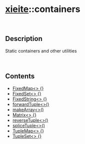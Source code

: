 # [xieite](./xieite.md)\:\:containers

&nbsp;

## Description
Static containers and other utilities

&nbsp;

## Contents
- [FixedMap\<\> \{\}](./namespaces/containers/fixed_map.md)
- [FixedSet\<\> \{\}](./namespaces/containers/fixed_set.md)
- [FixedString\<\> \{\}](./namespaces/containers/fixed_string.md)
- [forwardTuple\<\>\(\)](./namespaces/containers/forward_tuple.md)
- [makeArray\<\>\(\)](./namespaces/containers/make_array.md)
- [Matrix\<\> \{\}](./namespaces/containers/matrix.md)
- [reverseTuple\<\>\(\)](./namespaces/containers/reverse_tuple.md)
- [spliceTuple\<\>\(\)](./namespaces/containers/splice_tuple.md)
- [TupleMap\<\> \{\}](./namespaces/containers/tuple_map.md)
- [TupleSet\<\> \{\}](./namespaces/containers/tuple_set.md)
